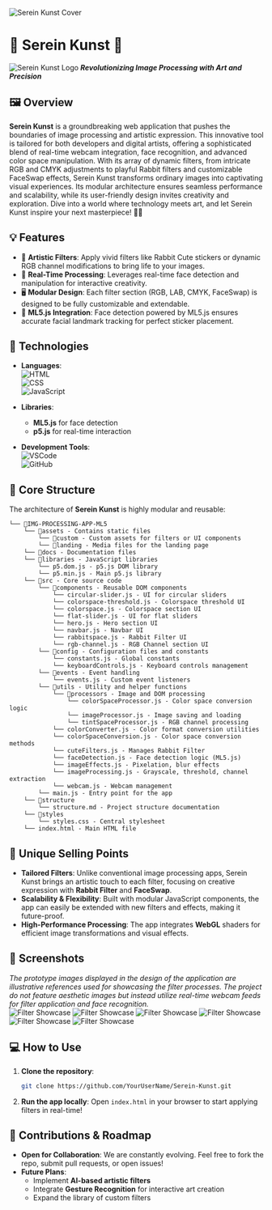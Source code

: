 ![Serein Kunst Cover](/assets/UI-Figma/cover.png)

# 🌸 **Serein Kunst** 🌸



![Serein Kunst Logo](/assets/landing/LOGO.png)
***Revolutionizing Image Processing with Art and Precision***

## 🖼️ **Overview**

**Serein Kunst** is a groundbreaking web application that pushes the boundaries of image processing and artistic expression. This innovative tool is tailored for both developers and digital artists, offering a sophisticated blend of real-time webcam integration, face recognition, and advanced color space manipulation. With its array of dynamic filters, from intricate RGB and CMYK adjustments to playful Rabbit filters and customizable FaceSwap effects, Serein Kunst transforms ordinary images into captivating visual experiences. Its modular architecture ensures seamless performance and scalability, while its user-friendly design invites creativity and exploration. Dive into a world where technology meets art, and let Serein Kunst inspire your next masterpiece! 🌟🎨

## 💡 **Features**

- 🎨 **Artistic Filters**: Apply vivid filters like Rabbit Cute stickers or dynamic RGB channel modifications to bring life to your images.
- 🎥 **Real-Time Processing**: Leverages real-time face detection and manipulation for interactive creativity.
- 🖥️ **Modular Design**: Each filter section (RGB, LAB, CMYK, FaceSwap) is designed to be fully customizable and extendable.
- 🧠 **ML5.js Integration**: Face detection powered by ML5.js ensures accurate facial landmark tracking for perfect sticker placement.

## 🚀 **Technologies**

- **Languages**:  
  ![HTML](https://img.shields.io/badge/HTML-5-orange?logo=html5)  
  ![CSS](https://img.shields.io/badge/CSS-3-blue?logo=css3)  
  ![JavaScript](https://img.shields.io/badge/JavaScript-ES6-yellow?logo=javascript)

- **Libraries**:

  - **ML5.js** for face detection
  - **p5.js** for real-time interaction

- **Development Tools**:  
  ![VSCode](https://img.shields.io/badge/VSCode-Editor-blue?logo=visualstudiocode)  
  ![GitHub](https://img.shields.io/badge/GitHub-Repo-black?logo=github)

## 🔧 **Core Structure**

The architecture of **Serein Kunst** is highly modular and reusable:

```
└── 📁IMG-PROCESSING-APP-ML5
    └── 📁assets - Contains static files
        └── 📁custom - Custom assets for filters or UI components
        └── 📁landing - Media files for the landing page
    └── 📁docs - Documentation files
    └── 📁libraries - JavaScript libraries
        └── p5.dom.js - p5.js DOM library
        └── p5.min.js - Main p5.js library
    └── 📁src - Core source code
        └── 📁components - Reusable DOM components
            └── circular-slider.js - UI for circular sliders
            └── colorspace-threshold.js - Colorspace threshold UI
            └── colorspace.js - Colorspace section UI
            └── flat-slider.js - UI for flat sliders
            └── hero.js - Hero section UI
            └── navbar.js - Navbar UI
            └── rabbitspace.js - Rabbit Filter UI
            └── rgb-channel.js - RGB Channel section UI
        └── 📁config - Configuration files and constants
            └── constants.js - Global constants
            └── keyboardControls.js - Keyboard controls management
        └── 📁events - Event handling
            └── events.js - Custom event listeners
        └── 📁utils - Utility and helper functions
            └── 📁processors - Image and DOM processing
                └── colorSpaceProcessor.js - Color space conversion logic
                └── imageProcessor.js - Image saving and loading
                └── tintSpaceProcessor.js - RGB channel processing
            └── colorConverter.js - Color format conversion utilities
            └── colorSpaceConversion.js - Color space conversion methods
            └── cuteFilters.js - Manages Rabbit Filter
            └── faceDetection.js - Face detection logic (ML5.js)
            └── imageEffects.js - Pixelation, blur effects
            └── imageProcessing.js - Grayscale, threshold, channel extraction
            └── webcam.js - Webcam management
        └── main.js - Entry point for the app
    └── 📁structure
        └── structure.md - Project structure documentation
    └── 📁styles
        └── styles.css - Central stylesheet
    └── index.html - Main HTML file
```

## 🎯 **Unique Selling Points**

- **Tailored Filters**: Unlike conventional image processing apps, Serein Kunst brings an artistic touch to each filter, focusing on creative expression with **Rabbit Filter** and **FaceSwap**.
- **Scalability & Flexibility**: Built with modular JavaScript components, the app can easily be extended with new filters and effects, making it future-proof.
- **High-Performance Processing**: The app integrates **WebGL** shaders for efficient image transformations and visual effects.

## 📸 **Screenshots**  
*The prototype images displayed in the design of the application are illustrative references used for showcasing the filter processes. The project do not feature aesthetic images but instead utilize real-time webcam feeds for filter application and face recognition.*  
![Filter Showcase](/assets/UI-Figma/Frame1.png)
![Filter Showcase](/assets/UI-Figma/Frame2.png)
![Filter Showcase](/assets/UI-Figma/Frame3.png)
![Filter Showcase](/assets/UI-Figma/Frame4.png)
![Filter Showcase](/assets/UI-Figma/Frame5.png)
![Filter Showcase](/assets/UI-Figma/Frame6.png)

## 💻 **How to Use**

1. **Clone the repository**:
   ```bash
   git clone https://github.com/YourUserName/Serein-Kunst.git
   ```
2. **Run the app locally**:
   Open `index.html` in your browser to start applying filters in real-time!

## 🌈 **Contributions & Roadmap**

- **Open for Collaboration**: We are constantly evolving. Feel free to fork the repo, submit pull requests, or open issues!
- **Future Plans**:
  - Implement **AI-based artistic filters**
  - Integrate **Gesture Recognition** for interactive art creation
  - Expand the library of custom filters
